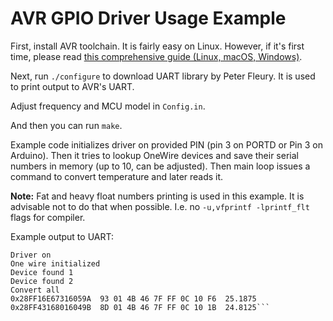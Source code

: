 # AVR GPIO Driver Usage Example

First, install AVR toolchain. It is fairly easy on Linux. However,
if it's first time, please read [this comprehensive guide (Linux, macOS, Windows)](http://maxembedded.com/2015/06/setting-up-avr-gcc-toolchain-on-linux-and-mac-os-x/).

Next, run `./configure` to download UART library by Peter Fleury. It is
used to print output to AVR's UART.

Adjust frequency and MCU model in `Config.in`.

And then you can run `make`.

Example code initializes driver on provided PIN (pin 3 on PORTD or Pin 3 on Arduino).
Then it tries to lookup OneWire devices and save their serial numbers in memory (up
to 10, can be adjusted). Then main loop issues a command to convert temperature
and later reads it.

**Note:** Fat and heavy float numbers printing is used in this example. It is advisable
not to do that when possible. I.e. no `-u,vfprintf -lprintf_flt` flags for compiler.

Example output to UART:

```OneWire AVR driver!
Driver on
One wire initialized
Device found 1
Device found 2
Convert all
0x28FF16E67316059A  93 01 4B 46 7F FF 0C 10 F6  25.1875
0x28FF43168016049B  8D 01 4B 46 7F FF 0C 10 1B  24.8125```
